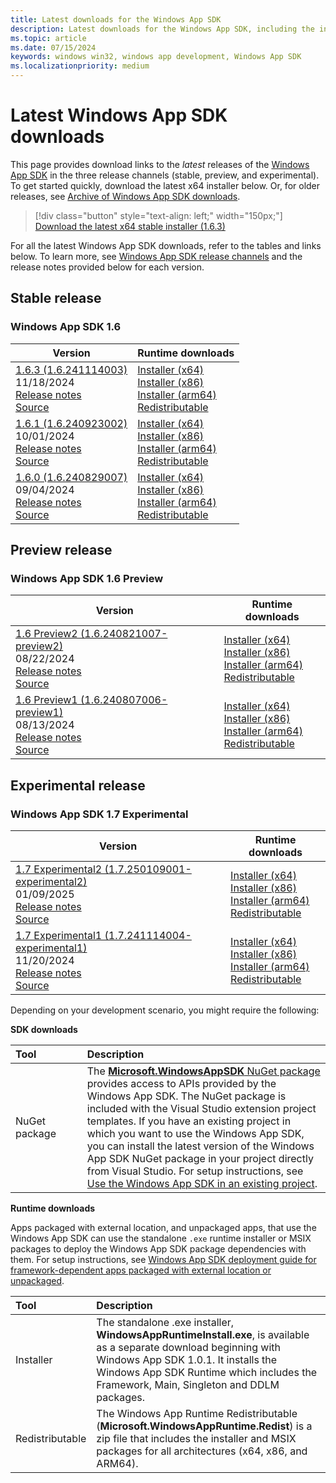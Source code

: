 ```yaml
---
title: Latest downloads for the Windows App SDK
description: Latest downloads for the Windows App SDK, including the installer and MSIX packages
ms.topic: article
ms.date: 07/15/2024
keywords: windows win32, windows app development, Windows App SDK
ms.localizationpriority: medium
---
```


# Latest Windows App SDK downloads

This page provides download links to the *latest* releases of the [Windows App SDK](index.md) in the three release channels (stable, preview, and experimental). To get started quickly, download the latest x64 installer below. Or, for older releases, see [Archive of Windows App SDK downloads](downloads-archive.md).

> [!div class="button" style="text-align: left;" width="150px;"] 
> [Download the latest x64 stable installer (1.6.3)](https://aka.ms/windowsappsdk/1.6/latest/windowsappruntimeinstall-x64.exe)

For all the latest Windows App SDK downloads, refer to the tables and links below. To learn more, see [Windows App SDK release channels](release-channels.md) and the release notes provided below for each version.

## Stable release

### Windows App SDK 1.6

| Version | Runtime downloads |
|---|---|
| [1.6.3 (1.6.241114003)](stable-channel.md#version-163-16241114003) <br/> 11/18/2024 <br/> [Release notes](stable-channel.md#version-163-16241114003) <br/> [Source](https://github.com/microsoft/microsoft-ui-xaml/releases/tag/winui3%2Frelease%2F1.6.3) | [Installer (x64)](https://aka.ms/windowsappsdk/1.6/1.6.241114003/windowsappruntimeinstall-x64.exe) <br/> [Installer (x86)](https://aka.ms/windowsappsdk/1.6/1.6.241114003/windowsappruntimeinstall-x86.exe) <br/> [Installer (arm64)](https://aka.ms/windowsappsdk/1.6/1.6.241114003/windowsappruntimeinstall-arm64.exe) <br/> [Redistributable](https://aka.ms/windowsappsdk/1.6/1.6.241114003/Microsoft.WindowsAppRuntime.Redist.1.6.zip) |
| [1.6.1 (1.6.240923002)](stable-channel.md#version-161-16240923002) <br/> 10/01/2024 <br/> [Release notes](stable-channel.md#version-161-16240923002) <br/> [Source](https://github.com/microsoft/microsoft-ui-xaml/releases/tag/winui3%2Frelease%2F1.6.1) | [Installer (x64)](https://aka.ms/windowsappsdk/1.6/1.6.240923002/windowsappruntimeinstall-x64.exe) <br/> [Installer (x86)](https://aka.ms/windowsappsdk/1.6/1.6.240923002/windowsappruntimeinstall-x86.exe) <br/> [Installer (arm64)](https://aka.ms/windowsappsdk/1.6/1.6.240923002/windowsappruntimeinstall-arm64.exe) <br/> [Redistributable](https://aka.ms/windowsappsdk/1.6/1.6.240923002/Microsoft.WindowsAppRuntime.Redist.1.6.zip) |
| [1.6.0 (1.6.240829007)](stable-channel.md#version-16) <br/> 09/04/2024 <br/> [Release notes](stable-channel.md#version-16) <br/> [Source](https://github.com/microsoft/microsoft-ui-xaml/releases/tag/winui3%2Frelease%2F1.6.0) | [Installer (x64)](https://aka.ms/windowsappsdk/1.6/1.6.240829007/windowsappruntimeinstall-x64.exe) <br/> [Installer (x86)](https://aka.ms/windowsappsdk/1.6/1.6.240829007/windowsappruntimeinstall-x86.exe) <br/> [Installer (arm64)](https://aka.ms/windowsappsdk/1.6/1.6.240829007/windowsappruntimeinstall-arm64.exe) <br/> [Redistributable](https://aka.ms/windowsappsdk/1.6/1.6.240829007/Microsoft.WindowsAppRuntime.Redist.1.6.zip) |

## Preview release

### Windows App SDK 1.6 Preview

| Version | Runtime downloads |
|---|---|
| [1.6 Preview2 (1.6.240821007-preview2) ](/windows/apps/windows-app-sdk/preview-channel#version-16-preview-2-160-preview2) <br/> 08/22/2024 <br/> [Release notes](/windows/apps/windows-app-sdk/preview-channel#version-16-preview-2-160-preview2) <br/> [Source](https://github.com/microsoft/microsoft-ui-xaml/releases/tag/winui3%2Frelease%2F1.6-preview2) | [Installer (x64)](https://aka.ms/windowsappsdk/1.6/1.6.240821007-preview2/windowsappruntimeinstall-x64.exe) <br/> [Installer (x86)](https://aka.ms/windowsappsdk/1.6/1.6.240821007-preview2/windowsappruntimeinstall-x86.exe) <br/> [Installer (arm64)](https://aka.ms/windowsappsdk/1.6/1.6.240821007-preview2/windowsappruntimeinstall-arm64.exe) <br/> [Redistributable](https://aka.ms/windowsappsdk/1.6/1.6.240821007-preview2/Microsoft.WindowsAppRuntime.Redist.1.6.zip) |
| [1.6 Preview1 (1.6.240807006-preview1) ](/windows/apps/windows-app-sdk/preview-channel#version-16-preview-1-160-preview1) <br/> 08/13/2024 <br/> [Release notes](/windows/apps/windows-app-sdk/preview-channel#version-16-preview-1-160-preview1) <br/> [Source](https://github.com/microsoft/microsoft-ui-xaml/releases/tag/winui3%2Frelease%2F1.6-preview1) | [Installer (x64)](https://aka.ms/windowsappsdk/1.6/1.6.240807006-preview1/windowsappruntimeinstall-x64.exe) <br/> [Installer (x86)](https://aka.ms/windowsappsdk/1.6/1.6.240807006-preview1/windowsappruntimeinstall-x86.exe) <br/> [Installer (arm64)](https://aka.ms/windowsappsdk/1.6/1.6.240807006-preview1/windowsappruntimeinstall-arm64.exe) <br/> [Redistributable](https://aka.ms/windowsappsdk/1.6/1.6.240807006-preview1/Microsoft.WindowsAppRuntime.Redist.1.6.zip) |

## Experimental release

###  Windows App SDK 1.7 Experimental

| Version | Runtime downloads |
|---|---|
| [1.7 Experimental2 (1.7.250109001-experimental2) ](/windows/apps/windows-app-sdk/experimental-channel#version-17-experimental-170-experimental2) <br/> 01/09/2025 <br/> [Release notes](/windows/apps/windows-app-sdk/experimental-channel#version-17-experimental-170-experimental2) <br/> [Source](https://github.com/microsoft/microsoft-ui-xaml/releases/tag/winui3%2Frelease%2F1.7-experimental2) | [Installer (x64)](https://aka.ms/windowsappsdk/1.7/1.7.250109001-experimental2/windowsappruntimeinstall-x64.exe) <br/> [Installer (x86)](https://aka.ms/windowsappsdk/1.7/1.7.250109001-experimental2/windowsappruntimeinstall-x86.exe) <br/> [Installer (arm64)](https://aka.ms/windowsappsdk/1.7/1.7.250109001-experimental2/windowsappruntimeinstall-arm64.exe) <br/> [Redistributable](https://aka.ms/windowsappsdk/1.7/1.7.250109001-experimental2/Microsoft.WindowsAppRuntime.Redist.1.7.zip) |
| [1.7 Experimental1 (1.7.241114004-experimental1) ](/windows/apps/windows-app-sdk/experimental-channel#version-17-experimental-170-experimental1) <br/> 11/20/2024 <br/> [Release notes](/windows/apps/windows-app-sdk/experimental-channel#version-17-experimental-170-experimental1) <br/> [Source](https://github.com/microsoft/microsoft-ui-xaml/releases/tag/winui3%2Frelease%2F1.7-experimental1) | [Installer (x64)](https://aka.ms/windowsappsdk/1.7/1.7.241114004-experimental1/windowsappruntimeinstall-x64.exe) <br/> [Installer (x86)](https://aka.ms/windowsappsdk/1.7/1.7.241114004-experimental1/windowsappruntimeinstall-x86.exe) <br/> [Installer (arm64)](https://aka.ms/windowsappsdk/1.7/1.7.241114004-experimental1/windowsappruntimeinstall-arm64.exe) <br/> [Redistributable](https://aka.ms/windowsappsdk/1.7/1.7.241114004-experimental1/Microsoft.WindowsAppRuntime.Redist.1.7.zip) |

Depending on your development scenario, you might require the following:

**SDK downloads**

| Tool&nbsp;&nbsp;&nbsp;&nbsp;&nbsp;&nbsp;&nbsp;&nbsp;&nbsp;&nbsp;&nbsp;&nbsp;&nbsp;&nbsp;&nbsp; | Description | 
|:------------- |:-------------|
| NuGet package | The [**Microsoft.WindowsAppSDK** NuGet package](https://www.nuget.org/packages/Microsoft.WindowsAppSDK/) provides access to APIs provided by the Windows App SDK. The NuGet package is included with the Visual Studio extension project templates. If you have an existing project in which you want to use the Windows App SDK, you can install the latest version of the Windows App SDK NuGet package in your project directly from Visual Studio. For setup instructions, see [Use the Windows App SDK in an existing project](use-windows-app-sdk-in-existing-project.md).  |

**Runtime downloads**

Apps packaged with external location, and unpackaged apps, that use the Windows App SDK can use the standalone `.exe` runtime installer or MSIX packages to deploy the Windows App SDK package dependencies with them. For setup instructions, see [Windows App SDK deployment guide for framework-dependent apps packaged with external location or unpackaged](deploy-unpackaged-apps.md).

| Tool&nbsp;&nbsp;&nbsp;&nbsp;&nbsp;&nbsp;&nbsp;&nbsp;&nbsp;&nbsp;&nbsp;&nbsp;&nbsp;&nbsp;&nbsp; | Description | 
|:------------- |:-------------|
| Installer | The standalone .exe installer, **WindowsAppRuntimeInstall.exe**, is available as a separate download beginning with Windows App SDK 1.0.1. It installs the Windows App SDK Runtime which includes the Framework, Main, Singleton and DDLM packages.  |
| Redistributable |  The Windows App Runtime Redistributable (**Microsoft.WindowsAppRuntime.Redist**) is a zip file that includes the installer and MSIX packages for all architectures (x64, x86, and ARM64).|

